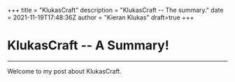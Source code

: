 +++
title = "KlukasCraft"
description = "KlukasCraft -- The summary."
date = 2021-11-19T17:48:36Z
author = "Kieran Klukas"
draft=true
+++
# KlukasCraft -- A Summary!
---
Welcome to my post about KlukasCraft.
